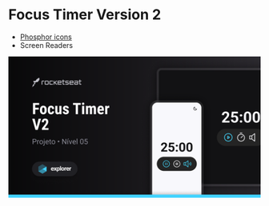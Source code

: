 # Focus Timer Version 2

- [Phosphor icons](https://phosphoricons.com/)
- Screen Readers

<img src='./assets/focustimerpreview.png'>